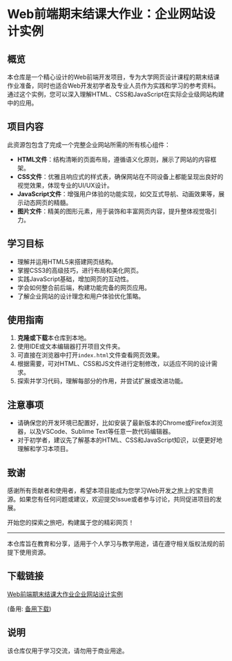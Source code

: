 # Web前端期末结课大作业：企业网站设计实例

## 概览

本仓库是一个精心设计的Web前端开发项目，专为大学网页设计课程的期末结课作业准备，同时也适合Web开发初学者及专业人员作为实践和学习的参考资料。通过这个实例，您可以深入理解HTML、CSS和JavaScript在实际企业级网站构建中的应用。

## 项目内容

此资源包包含了完成一个完整企业网站所需的所有核心组件：

- **HTML文件**：结构清晰的页面布局，遵循语义化原则，展示了网站的内容框架。
- **CSS文件**：优雅且响应式的样式表，确保网站在不同设备上都能呈现出良好的视觉效果，体现专业的UI/UX设计。
- **JavaScript文件**：增强用户体验的功能实现，如交互式导航、动画效果等，展示动态网页的精髓。
- **图片文件**：精美的图形元素，用于装饰和丰富网页内容，提升整体视觉吸引力。

## 学习目标

- 理解并运用HTML5来搭建网页结构。
- 掌握CSS3的高级技巧，进行布局和美化网页。
- 实践JavaScript基础，增加网页的互动性。
- 学会如何整合前后端，构建功能完备的网页应用。
- 了解企业网站的设计理念和用户体验优化策略。

## 使用指南

1. **克隆或下载**本仓库到本地。
2. 使用IDE或文本编辑器打开项目文件夹。
3. 可直接在浏览器中打开`index.html`文件查看网页效果。
4. 根据需要，可对HTML、CSS和JS文件进行定制修改，以适应不同的设计需求。
5. 探索并学习代码，理解每部分的作用，并尝试扩展或改进功能。

## 注意事项

- 请确保您的开发环境已配置好，比如安装了最新版本的Chrome或Firefox浏览器，以及VSCode、Sublime Text等任意一款代码编辑器。
- 对于初学者，建议先了解基本的HTML、CSS和JavaScript知识，以便更好地理解和学习本项目。

## 致谢

感谢所有贡献者和使用者，希望本项目能成为您学习Web开发之旅上的宝贵资源。如果您有任何问题或建议，欢迎提交Issue或者参与讨论，共同促进项目的发展。

开始您的探索之旅吧，构建属于您的精彩网页！

---

本仓库旨在教育和分享，适用于个人学习与教学用途，请在遵守相关版权法规的前提下使用资源。

## 下载链接
[Web前端期末结课大作业企业网站设计实例](https://pan.quark.cn/s/9e74a5a8e12f) 

(备用: [备用下载](https://pan.baidu.com/s/1Acq_sSunLvSoNl3M6N33wQ?pwd=1234))

## 说明

该仓库仅用于学习交流，请勿用于商业用途。
